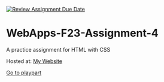 [![Review Assignment Due Date](https://classroom.github.com/assets/deadline-readme-button-24ddc0f5d75046c5622901739e7c5dd533143b0c8e959d652212380cedb1ea36.svg)](https://classroom.github.com/a/4tKarLeg)
# WebApps-F23-Assignment-4
A practice assignment for HTML with CSS

<p>Hosted at: <a href="https://44-563-webapps-f23.github.io/44563-webapps-f23-assignment4-sai220284/">My Website</a></p> 

<a href="playpart.html">Go to playpart</a>
